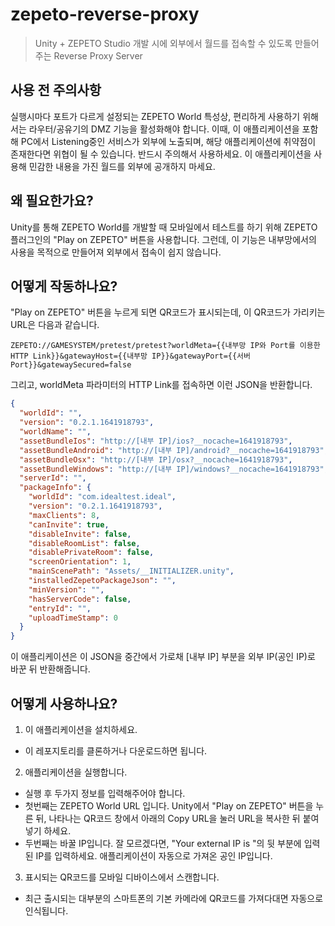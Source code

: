 
# zepeto-reverse-proxy
> Unity + ZEPETO Studio 개발 시에 외부에서 월드를 접속할 수 있도록 만들어주는 Reverse Proxy Server

## 사용 전 주의사항
실행시마다 포트가 다르게 설정되는 ZEPETO World 특성상, 편리하게 사용하기 위해서는 라우터/공유기의 DMZ 기능을 활성화해야 합니다.
이때, 이 애플리케이션을 포함해 PC에서 Listening중인 서비스가 외부에 노출되며, 해당 애플리케이션에 취약점이 존재한다면 위협이 될 수 있습니다. 반드시 주의해서 사용하세요.
이 애플리케이션을 사용해 민감한 내용을 가진 월드를 외부에 공개하지 마세요.

## 왜 필요한가요?
Unity를 통해 ZEPETO World를 개발할 때 모바일에서 테스트를 하기 위해 ZEPETO 플러그인의 "Play on ZEPETO" 버튼을 사용합니다.
그런데, 이 기능은 내부망에서의 사용을 목적으로 만들어져 외부에서 접속이 쉽지 않습니다.

## 어떻게 작동하나요?
"Play on ZEPETO" 버튼을 누르게 되면 QR코드가 표시되는데, 이 QR코드가 가리키는 URL은 다음과 같습니다.
```
ZEPETO://GAMESYSTEM/pretest/pretest?worldMeta={{내부망 IP와 Port를 이용한 HTTP Link}}&gatewayHost={{내부망 IP}}&gatewayPort={{서버 Port}}&gatewaySecured=false
```

그리고, worldMeta 파라미터의 HTTP Link를 접속하면 이런 JSON을 반환합니다.
```json
{
  "worldId": "",
  "version": "0.2.1.1641918793",
  "worldName": "",
  "assetBundleIos": "http://[내부 IP]/ios?__nocache=1641918793",
  "assetBundleAndroid": "http://[내부 IP]/android?__nocache=1641918793",
  "assetBundleOsx": "http://[내부 IP]/osx?__nocache=1641918793",
  "assetBundleWindows": "http://[내부 IP]/windows?__nocache=1641918793",
  "serverId": "",
  "packageInfo": {
    "worldId": "com.idealtest.ideal",
    "version": "0.2.1.1641918793",
    "maxClients": 8,
    "canInvite": true,
    "disableInvite": false,
    "disableRoomList": false,
    "disablePrivateRoom": false,
    "screenOrientation": 1,
    "mainScenePath": "Assets/__INITIALIZER.unity",
    "installedZepetoPackageJson": "",
    "minVersion": "",
    "hasServerCode": false,
    "entryId": "",
    "uploadTimeStamp": 0
  }
}
```
이 애플리케이션은 이 JSON을 중간에서 가로채 [내부 IP] 부분을 외부 IP(공인 IP)로 바꾼 뒤 반환해줍니다.

## 어떻게 사용하나요?

1. 이 애플리케이션을 설치하세요.
- 이 레포지토리를 클론하거나 다운로드하면 됩니다.

2. 애플리케이션을 실행합니다.
- 실행 후 두가지 정보를 입력해주어야 합니다.
- 첫번째는 ZEPETO World URL 입니다. Unity에서 "Play on ZEPETO" 버튼을 누른 뒤, 나타나는 QR코드 창에서 아래의 Copy URL을 눌러 URL을 복사한 뒤 붙여넣기 하세요.
- 두번째는 바꿀 IP입니다. 잘 모르겠다면, "Your external IP is "의 뒷 부분에 입력된 IP를 입력하세요. 애플리케이션이 자동으로 가져온 공인 IP입니다.

3. 표시되는 QR코드를 모바일 디바이스에서 스캔합니다.
- 최근 출시되는 대부분의 스마트폰의 기본 카메라에 QR코드를 가져다대면 자동으로 인식됩니다.
